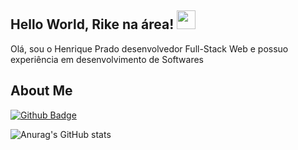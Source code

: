 ## Hello World, Rike na área! <img src=https://github.com/TheDudeThatCode/TheDudeThatCode/blob/master/Assets/Earth.gif width="30">

Olá, sou o Henrique Prado desenvolvedor Full-Stack Web e possuo experiência em desenvolvimento de Softwares

 
## About Me
[![Github Badge](https://img.shields.io/badge/-Github-000?style=flat-square&logo=Github&logoColor=white&link=https://github.com/rikeprado)](https://github.com/rikeprado)



![Anurag's GitHub stats](https://github-readme-stats.vercel.app/api?username=rikeprado&show_icons=true&theme=tokyonight)


